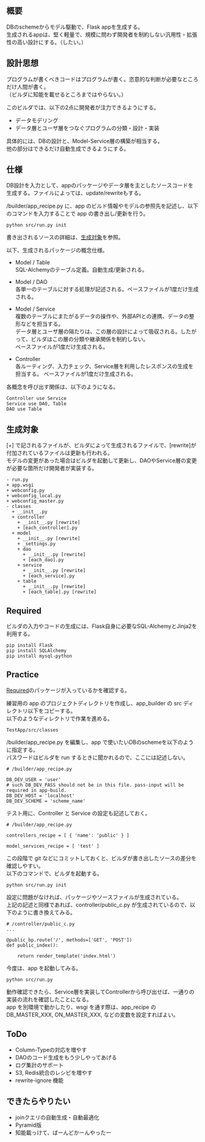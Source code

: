 ## 概要

DBのschemeからモデル駆動で、Flask appを生成する。  
生成されるappは、堅く軽量で、規模に問わず開発者を制約しない汎用性・拡張性の高い設計にする。（したい。）

## 設計思想

プログラムが書くべきコードはプログラムが書く。恣意的な判断が必要なところだけ人間が書く。  
（ビルダに知能を載せるところまではやらない。）  

このビルダでは、以下の2点に開発者が注力できるようにする。  
* データモデリング
* データ層とユーザ層をつなぐプログラムの分類・設計・実装

具体的には、DBの設計と、Model-Service層の構築が相当する。  
他の部分はできるだけ自動生成できるようにする。

## 仕様

DB設計を入力として、appのパッケージやデータ層を主としたソースコードを生成する。ファイルによっては、update/rewriteもする。  


/builder/app_recipe.py に、app のビルド情報やモデルの参照先を記述し、以下のコマンドを入力することで app の書き出し/更新を行う。

```
python src/run.py init
```

書き出されるソースの詳細は、[生成対象](#生成対象)を参照。  

以下、生成されるパッケージの概念仕様。

* Model / Table  
SQL-Alchemyのテーブル定義。自動生成/更新される。

* Model / DAO  
各単一のテーブルに対する処理が記述される。ベースファイルが1度だけ生成される。

* Model / Service  
複数のテーブルにまたがるデータの操作や、外部APIとの連携、データの整形などを担当する。  
データ層とユーザ層の隔たりは、この層の設計によって吸収される。したがって、ビルダはこの層の分類や継承関係を制約しない。  
ベースファイルが1度だけ生成される。

* Controller  
各ルーティング、入力チェック、Service層を利用したレスポンスの生成を担当する。
ベースファイルが1度だけ生成される。

各概念を呼び出す関係は、以下のようになる。

```
Controller use Service
Service use DAO, Table
DAO use Table
```

## 生成対象

[+] で記されるファイルが、ビルダによって生成されるファイルで、[rewrite]が付加されているファイルは更新も行われる。  
モデルの変更があった場合はビルダを起動して更新し、DAOやService層の変更が必要な箇所だけ開発者が実装する。

```
- run.py
+ app.wsgi
+ webconfig.py
+ webconfig_local.py
+ webconfig_master.py
- classes
  + __init__.py
  + controller
    + __init__.py [rewrite]
    + [each_controller].py
  + model
    + __init__.py [rewrite]
    + _settings.py
    + dao
      + __init__.py [rewrite]
      + [each_dao].py
    + service
      + __init__.py [rewrite]
      + [each_service].py
    + table
      + __init__.py [rewrite]
      + [each_table].py [rewrite]
```

## Required

ビルダの入力やコードの生成には、Flask自身に必要なSQL-AlchemyとJinja2を利用する。

```
pip install Flask
pip install SQLAlchemy
pip install mysql-python
```

## Practice

[Required](#required)のパッケージが入っているかを確認する。

練習用の app のプロジェクトディレクトリを作成し、app_builder の src ディレクトリ以下をコピーする。  
以下のようなディレクトリで作業を進める。
```
TestApp/src/classes
```

/builder/app_recipe.py を編集し、app で使いたいDBのschemeを以下のように指定する。  
パスワードはビルダを run するときに聞かれるので、ここには記述しない。

```
# /builder/app_recipe.py

DB_DEV_USER = 'user'
# such DB_DEV_PASS should not be in this file. pass-input will be required in app-build.
DB_DEV_HOST = 'localhost'
DB_DEV_SCHEME = 'scheme_name'
```

テスト用に、Controller と Service の設定も記述しておく。

```
# /builder/app_recipe.py

controllers_recipe = [ { 'name': 'public' } ]

model_services_recipe = [ 'test' ]
```

この段階で git などにコミットしておくと、ビルダが書き出したソースの差分を確認しやすい。  
以下のコマンドで、ビルダを起動する。

```
python src/run.py init
```

設定に問題がなければ、パッケージやソースファイルが生成されている。  
上記の記述と同様であれば、controller/public_c.py が生成されているので、以下のように書き換えてみる。

```
# /controller/public_c.py
...

@public_bp.route('/', methods=['GET', 'POST'])
def public_index():
    
    return render_template('index.html')
```

今度は、app を起動してみる。

```
python src/run.py
```

動作確認できたら、Service層を実装してControllerから呼び出せば、一通りの実装の流れを確認したことになる。  
app を別環境で動かしたり、wsgi を通す際は、app_recipe の DB_MASTER_XXX, ON_MASTER_XXX, などの変数を設定すればよい。

## ToDo

* Column-Typeの対応を増やす
* DAOのコード生成をもう少しやってあげる
* ログ集計のサポート
* S3, Redis統合のレシピを増やす
* rewrite-ignore 機能

## できたらやりたい

* joinクエリの自動生成・自動最適化
* Pyramid版
* 知能載っけて、ばーんどかーんやったー

